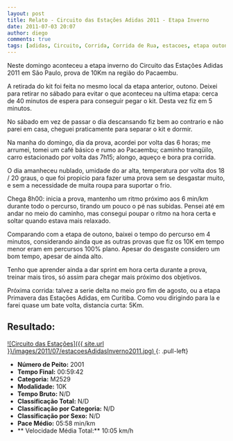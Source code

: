 ```yaml
---
layout: post
title: Relato - Circuito das Estações Adidas 2011 - Etapa Inverno
date: 2011-07-03 20:07
author: diego
comments: true
tags: [adidas, Circuito, Corrida, Corrida de Rua, estacoes, etapa outono]
---
```

Neste domingo aconteceu a etapa inverno do Circuito das Estações Adidas 2011 em São Paulo, prova de 10Km na região do Pacaembu.

A retirada do kit foi feita no mesmo local da etapa anterior, outono. Deixei para retirar no sábado para evitar o que aconteceu na ultima etapa: cerca de 40 minutos de espera para conseguir pegar o kit. Desta vez fiz em 5 minutos.

No sábado em vez de passar o dia descansando fiz bem ao contrario e não parei em casa, cheguei praticamente para separar o kit e dormir.

Na manha do domingo, dia da prova, acordei por volta das 6 horas; me arrumei, tomei um café básico e rumo ao Pacaembu; caminho tranqüilo, carro estacionado por volta das 7h15; alongo, aqueço e bora pra corrida.

O dia amanheceu nublado, umidade do ar alta, temperatura por volta dos 18 / 20 graus, o que foi propicio para fazer uma prova sem se desgastar muito, e sem a necessidade de muita roupa para suportar o frio.

Chega 8h00: inicia a prova, mantenho um ritmo próximo aos 6 min/km durante todo o percurso, tirando um pouco o pé nas subidas. Pensei até em andar no meio do caminho, mas consegui poupar o ritmo na hora certa e soltar quando estava mais relaxado.

Comparando com a etapa de outono, baixei o tempo do percurso em 4 minutos, considerando ainda que as outras provas que fiz os 10K em tempo menor eram em percursos 100% plano. Apesar do desgaste considero um bom tempo, apesar de ainda alto.

Tenho que aprender ainda a dar sprint em hora certa durante a prova, treinar mais tiros, só assim para chegar mais próximo dos objetivos.

Próxima corrida: talvez a serie delta no meio pro fim de agosto, ou a etapa Primavera das Estações Adidas, em Curitiba. Como vou dirigindo para la e farei quase um bate volta, distancia curta: 5Km.

## Resultado:

<a href="/images/2011/07/estacoesAdidasInverno2011_big.jpg">
![Circuito das Estações]({{ site.url }}/images/2011/07/estacoesAdidasInverno2011.jpg)
</a>
{: .pull-left}

* **Número de Peito:** 2001
* **Tempo Final:** 00:59:42
* **Categoria:** M2529
* **Modalidade:** 10K
* **Tempo Bruto:** N/D
* **Classificação Total:** N/D
* **Classificação por Categoria:** N/D
* **Classificação por Sexo:** N/D
* **Pace Médio:** 05:58 min/km
* ** Velocidade Média Total:** 10:05 km/h

